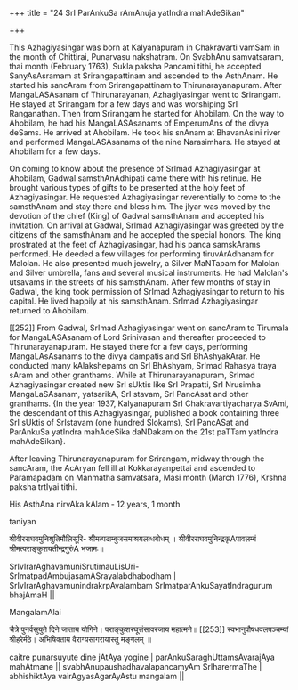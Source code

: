 +++
title = "24 SrI ParAnkuSa rAmAnuja yatIndra mahAdeSikan"

+++

This Azhagiyasingar was born at Kalyanapuram in Chakravarti vamSam in the month of Chittirai, Punarvasu nakshatram. On SvabhAnu samvatsaram, thai month (February 1763), Sukla paksha Pancami tithi, he accepted SanyAsAsramam at Srirangapattinam and ascended to the AsthAnam. He started his sancAram from Srirangapattinam to Thirunarayanapuram. After MangaLASAsanam of Thirunarayanan, Azhagiyasingar went to Srirangam. He stayed at Srirangam for a few days and was worshiping SrI Ranganathan. Then from Srirangam he started for Ahobilam. On the way to Ahobilam, he had his MangaLASAsanams of EmperumAns of the divya deSams. He arrived at Ahobilam. He took his snAnam at BhavanAsini river and performed MangaLASAsanams of the nine Narasimhars. He stayed at Ahobilam for a few days.

On coming to know about the presence of SrImad Azhagiyasingar at Ahobilam, Gadwal samsthAnAdhipati came there with his retinue. He brought various types of gifts to be presented at the holy feet of Azhagiyasingar. He requested Azhagiyasingar reverentially to come to the samsthAnam and stay there and bless him. The jIyar was moved by the devotion of the chief (King) of Gadwal samsthAnam and accepted his invitation. On arrival at Gadwal, SrImad Azhagiyasingar was greeted by the citizens of the samsthAnam and he accepted the special honors. The king prostrated at the feet of Azhagiyasingar, had his panca samskArams performed. He deeded a few villages for performing tiruvArAdhanam for Malolan. He also presented much jewelry, a Silver MaNTapam for Malolan and Silver umbrella, fans and several musical instruments. He had Malolan's utsavams in the streets of his samsthAnam. After few months of stay in Gadwal, the king took permission of SrImad Azhagiyasingar to return to his capital. He lived happily at his samsthAnam. SrImad Azhagiyasingar returned to Ahobilam.

[[252]] From Gadwal, SrImad Azhagiyasingar went on sancAram to Tirumala for MangaLASAsanam of Lord Srinivasan and thereafter proceeded to Thirunarayanapuram. He stayed there for a few days, performing MangaLAsAsanams to the divya dampatis and SrI BhAshyakArar. He conducted many kAlakshepams on SrI BhAshyam, SrImad Rahasya traya sAram and other granthams. While at Thirunarayanapuram, SrImad Azhagiyasingar created new SrI sUktis like SrI Prapatti, SrI Nrusimha MangaLaSAsanam, yatsarikA, SrI stavam, SrI PancAsat and other granthams. {In the year 1937, Kalyanapuram SrI Chakravartiyacharya SvAmi, the descendant of this Azhagiyasingar, published a book containing three SrI sUktis of SrIstavam (one hundred Slokams), SrI PancASat and ParAnkuSa yatIndra mahAdeSika daNDakam on the 21st paTTam yatIndra mahAdeSikan}.

After leaving Thirunarayanapuram for Srirangam, midway through the sancAram, the AcAryan fell ill at Kokkarayanpettai and ascended to Paramapadam on Manmatha samvatsara, Masi month (March 1776), Krshna paksha trtIyai tithi.

His AsthAna nirvAka kAlam - 12 years, 1 month

taniyan

श्रीवीरराघवमुनिश्रुतिमौलिसूरि- श्रीमत्पदाम्बुजसमाश्रयलब्धबोधम् ।
श्रीवीरराघवमुनिन्द्रकृAपावलम्बं श्रीमत्पराङ्कुशयतीन्द्रगुरुंA भजामः॥

SrIvIrarAghavamuniSrutimauLisUri- SrImatpadAmbujasamASrayalabdhabodham | SrIvIrarAghavamunindrakrpAvalambam SrImatparAnkuSayatIndragurum bhajAmaH ||

MangalamAlai

चैत्रे पुनर्वसुयुते दिने जाताय योगिने। पराङ्कुशरघूत्तंसावरजाय महात्मने॥ [[253]] स्वभानुपौषधवलपञ्चम्यां श्रीहरेर्मठे। अभिषिक्ताय वैराग्यसागरायास्तु मङ्गलम् ॥

caitre punarsuyute dine jAtAya yogine | parAnkuSaraghUttamsAvarajAya mahAtmane || svabhAnupaushadhavalapancamyAm SrIharermaThe | abhishiktAya vairAgyasAgarAyAstu mangalam ||


